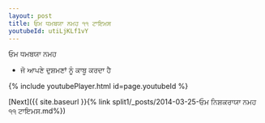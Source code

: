 ```yaml
---
layout: post
title: ਓਮ ਧਮਬਯਾ ਨਮਹ ੧੧ ਟਾਇਮਸ
youtubeId: utiLjKLf1vY
---
```

 
 
 ਓਮ ਧਮਬਯਾ ਨਮਹ  
 
 -  ਜੋ ਆਪਣੇ ਦੁਸ਼ਮਣਾਂ ਨੂੰ ਕਾਬੂ ਕਰਦਾ ਹੈ 
 
  
 
  
 
 
 
 
 
 


{% include youtubePlayer.html id=page.youtubeId %}
 
[Next]({{ site.baseurl }}{% link  split1/_posts/2014-03-25-ਓਮ ਨਿਸ਼ਕਰਾਯਾ ਨਮਹ ੧੧ ਟਾਇਮਸ.md%})
 

